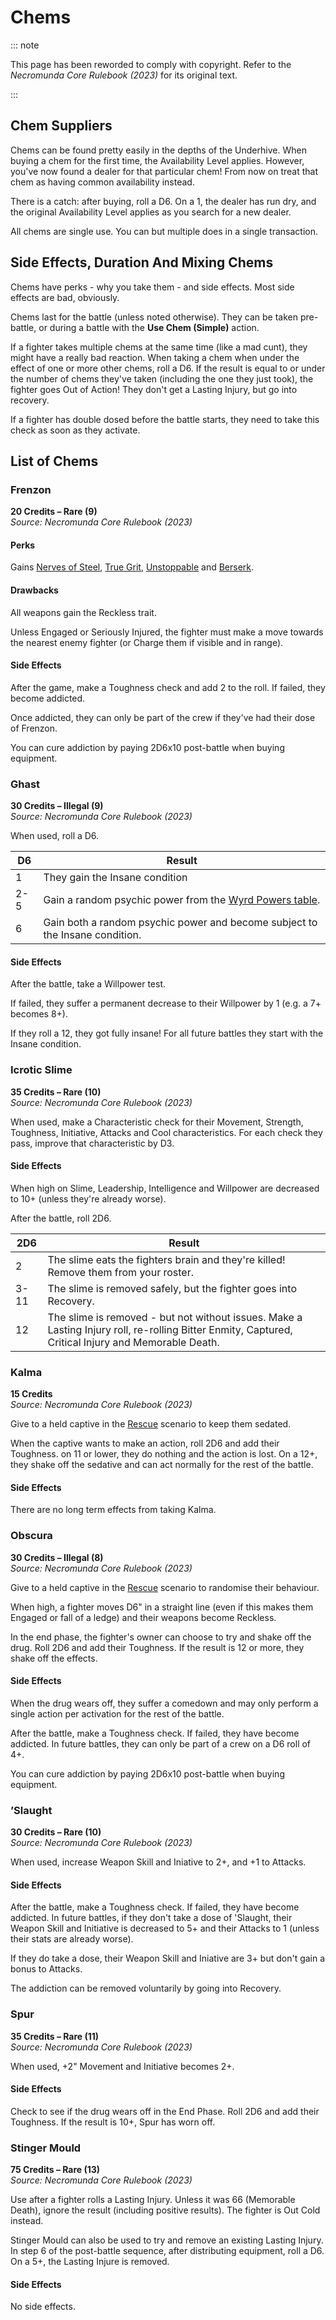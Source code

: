 # Chems

::: note

This page has been reworded to comply with copyright. Refer to the _Necromunda Core Rulebook (2023)_ for its original text.

:::

## Chem Suppliers[](https://necrovox.org/docs/armoury/armour#chem-suppliers "Direct link to Chem Suppliers")

Chems can be found pretty easily in the depths of the Underhive. When buying a chem for the first time, the Availability Level applies. However, you've now found a dealer for that particular chem! From now on treat that chem as having common availability instead.

There is a catch: after buying, roll a D6. On a 1, the dealer has run dry, and the original Availability Level applies as you search for a new dealer.

All chems are single use. You can but multiple does in a single transaction.

## Side Effects, Duration And Mixing Chems[](https://necrovox.org/docs/armoury/armour#side-effects-duration-and-mixing-chems "Direct link to Side Effects, Duration And Mixing Chems")

Chems have perks - why you take them - and side effects. Most side effects are bad, obviously.

Chems last for the battle (unless noted otherwise). They can be taken pre-battle, or during a battle with the **Use Chem (Simple)** action.

If a fighter takes multiple chems at the same time (like a mad cunt), they might have a really bad reaction. When taking a chem when under the effect of one or more other chems, roll a D6. If the result is equal to or under the number of chems they've taken (including the one they just took), the fighter goes Out of Action! They don't get a Lasting Injury, but go into recovery.

If a fighter has double dosed before the battle starts, they need to take this check as soon as they activate.

## List of Chems[](https://necrovox.org/docs/armoury/armour#list-of-chems "Direct link to List of Chems")

### Frenzon[](https://necrovox.org/docs/armoury/armour#frenzon "Direct link to Frenzon")

**20 Credits – Rare (9)**  
_Source: Necromunda Core Rulebook (2023)_

#### Perks[](https://necrovox.org/docs/armoury/armour#perks "Direct link to Perks")

Gains [Nerves of Steel](https://necrovox.org/docs/gang-fighters-and-their-weaponry/skills/#4-nerves-of-steel), [True Grit](https://necrovox.org/docs/gang-fighters-and-their-weaponry/skills/#5-true-grit), [Unstoppable](https://necrovox.org/docs/gang-fighters-and-their-weaponry/skills/#6-unstoppable) and [Berserk](https://necrovox.org/docs/gang-fighters-and-their-weaponry/skills/#1-berserker).

#### Drawbacks[](https://necrovox.org/docs/armoury/armour#drawbacks "Direct link to Drawbacks")

All weapons gain the Reckless trait.

Unless Engaged or Seriously Injured, the fighter must make a move towards the nearest enemy fighter (or Charge them if visible and in range).

#### Side Effects[](https://necrovox.org/docs/armoury/armour#side-effects "Direct link to Side Effects")

After the game, make a Toughness check and add 2 to the roll. If failed, they become addicted.

Once addicted, they can only be part of the crew if they've had their dose of Frenzon.

You can cure addiction by paying 2D6x10 post-battle when buying equipment.

### Ghast[](https://necrovox.org/docs/armoury/armour#ghast "Direct link to Ghast")

**30 Credits – Illegal (9)**  
_Source: Necromunda Core Rulebook (2023)_

When used, roll a D6.

| D6 | Result |
| --- | --- |
| 1 | They gain the Insane condition |
| 2-5 | Gain a random psychic power from the [Wyrd Powers table](https://necrovox.org/docs/the-rules/psykers#wyrd-powers). |
| 6 | Gain both a random psychic power and become subject to the Insane condition. |

#### Side Effects[](https://necrovox.org/docs/armoury/armour#side-effects-1 "Direct link to Side Effects")

After the battle, take a Willpower test.

If failed, they suffer a permanent decrease to their Willpower by 1 (e.g. a 7+ becomes 8+).

If they roll a 12, they got fully insane! For all future battles they start with the Insane condition.

### Icrotic Slime[](https://necrovox.org/docs/armoury/armour#icrotic-slime "Direct link to Icrotic Slime")

**35 Credits – Rare (10)**  
_Source: Necromunda Core Rulebook (2023)_

When used, make a Characteristic check for their Movement, Strength, Toughness, Initiative, Attacks and Cool characteristics. For each check they pass, improve that characteristic by D3.

#### Side Effects[](https://necrovox.org/docs/armoury/armour#side-effects-2 "Direct link to Side Effects")

When high on Slime, Leadership, Intelligence and Willpower are decreased to 10+ (unless they're already worse).

After the battle, roll 2D6.

| 2D6 | Result |
| --- | --- |
| 2 | The slime eats the fighters brain and they're killed! Remove them from your roster. |
| 3-11 | The slime is removed safely, but the fighter goes into Recovery. |
| 12 | The slime is removed - but not without issues. Make a Lasting Injury roll, re-rolling Bitter Enmity, Captured, Critical Injury and Memorable Death. |

### Kalma[](https://necrovox.org/docs/armoury/armour#kalma "Direct link to Kalma")

**15 Credits**  
_Source: Necromunda Core Rulebook (2023)_

Give to a held captive in the [Rescue](https://necrovox.org/docs/scenarios/scenario-list/rescue-mission) scenario to keep them sedated.

When the captive wants to make an action, roll 2D6 and add their Toughness. on 11 or lower, they do nothing and the action is lost. On a 12+, they shake off the sedative and can act normally for the rest of the battle.

#### Side Effects[](https://necrovox.org/docs/armoury/armour#side-effects-3 "Direct link to Side Effects")

There are no long term effects from taking Kalma.

### Obscura[](https://necrovox.org/docs/armoury/armour#obscura "Direct link to Obscura")

**30 Credits – Illegal (8)**  
_Source: Necromunda Core Rulebook (2023)_

Give to a held captive in the [Rescue](https://necrovox.org/docs/scenarios/scenario-list/rescue-mission) scenario to randomise their behaviour.

When high, a fighter moves D6" in a straight line (even if this makes them Engaged or fall of a ledge) and their weapons become Reckless.

In the end phase, the fighter's owner can choose to try and shake off the drug. Roll 2D6 and add their Toughness. If the result is 12 or more, they shake off the effects.

#### Side Effects[](https://necrovox.org/docs/armoury/armour#side-effects-4 "Direct link to Side Effects")

When the drug wears off, they suffer a comedown and may only perform a single action per activation for the rest of the battle.

After the battle, make a Toughness check. If failed, they have become addicted. In future battles, they can only be part of a crew on a D6 roll of 4+.

You can cure addiction by paying 2D6x10 post-battle when buying equipment.

### ’Slaught[](https://necrovox.org/docs/armoury/armour#slaught "Direct link to ’Slaught")

**30 Credits – Rare (10)**  
_Source: Necromunda Core Rulebook (2023)_

When used, increase Weapon Skill and Iniative to 2+, and +1 to Attacks.

#### Side Effects[](https://necrovox.org/docs/armoury/armour#side-effects-5 "Direct link to Side Effects")

After the battle, make a Toughness check. If failed, they have become addicted. In future battles, if they don't take a dose of 'Slaught, their Weapon Skill and Initiative is decreased to 5+ and their Attacks to 1 (unless their stats are already worse).

If they do take a dose, their Weapon Skill and Iniative are 3+ but don't gain a bonus to Attacks.

The addiction can be removed voluntarily by going into Recovery.

### Spur[](https://necrovox.org/docs/armoury/armour#spur "Direct link to Spur")

**35 Credits – Rare (11)**  
_Source: Necromunda Core Rulebook (2023)_

When used, +2" Movement and Initiative becomes 2+.

#### Side Effects[](https://necrovox.org/docs/armoury/armour#side-effects-6 "Direct link to Side Effects")

Check to see if the drug wears off in the End Phase. Roll 2D6 and add their Toughness. If the result is 10+, Spur has worn off.

### Stinger Mould[](https://necrovox.org/docs/armoury/armour#stinger-mould "Direct link to Stinger Mould")

**75 Credits – Rare (13)**  
_Source: Necromunda Core Rulebook (2023)_

Use after a fighter rolls a Lasting Injury. Unless it was 66 (Memorable Death), ignore the result (including positive results). The fighter is Out Cold instead.

Stinger Mould can also be used to try and remove an existing Lasting Injury. In step 6 of the post-battle sequence, after distributing equipment, roll a D6. On a 5+, the Lasting Injure is removed.

#### Side Effects[](https://necrovox.org/docs/armoury/armour#side-effects-7 "Direct link to Side Effects")

No side effects.
